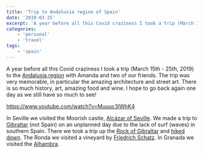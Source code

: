 ```yaml
---
title: 'Trip to Andalusia region of Spain'
date: '2019-03-25'
excerpt: 'A year before all this Covid craziness I took a trip (March 15th - 25th, 2019) to the Andalusia region with Amanda and two of our friends.'
categories:
    - 'personal'
    - 'travel'
tags:
    - 'spain'
---
```


A year before all this Covid craziness I took a trip (March 15th - 25th, 2019) to the [Andalusia region](https://en.wikipedia.org/wiki/Andalusia) with Amanda and two of our friends. The trip was very memorable, in particular the amazing architecture and street art. There is so much history, art, amazing food and wine. I hope to go back again one day as we still have so much to see!

https://www.youtube.com/watch?v=Muuuc3lWhK4

In Seville we visited the Moorish castle, [Alcázar of Seville](https://en.wikipedia.org/wiki/Alc%C3%A1zar_of_Seville). We made a trip to [Gibraltar](https://en.wikipedia.org/wiki/Gibraltar) (not Spain) on an unplanned day due to the lack of surf (waves) in southern Spain. There we took a trip up the [Rock of Gibraltar](https://en.wikipedia.org/wiki/Rock_of_Gibraltar) and [hiked down](https://www.google.com/maps/place/Rock+of+Gibraltar/@36.1565406,-5.3269935,610a,35y,218.63h,78.71t/data=!3m1!1e3!4m5!3m4!1s0xd0cbf7ddd3b0ff7:0x10c2257a5c95e67!8m2!3d36.1440934!4d-5.3417241). The Ronda we visited a vineyard by [Friedrich Schatz](https://www.wineronda.com/schatz). In Granada we visited the [Alhambra](https://en.wikipedia.org/wiki/Alhambra).
